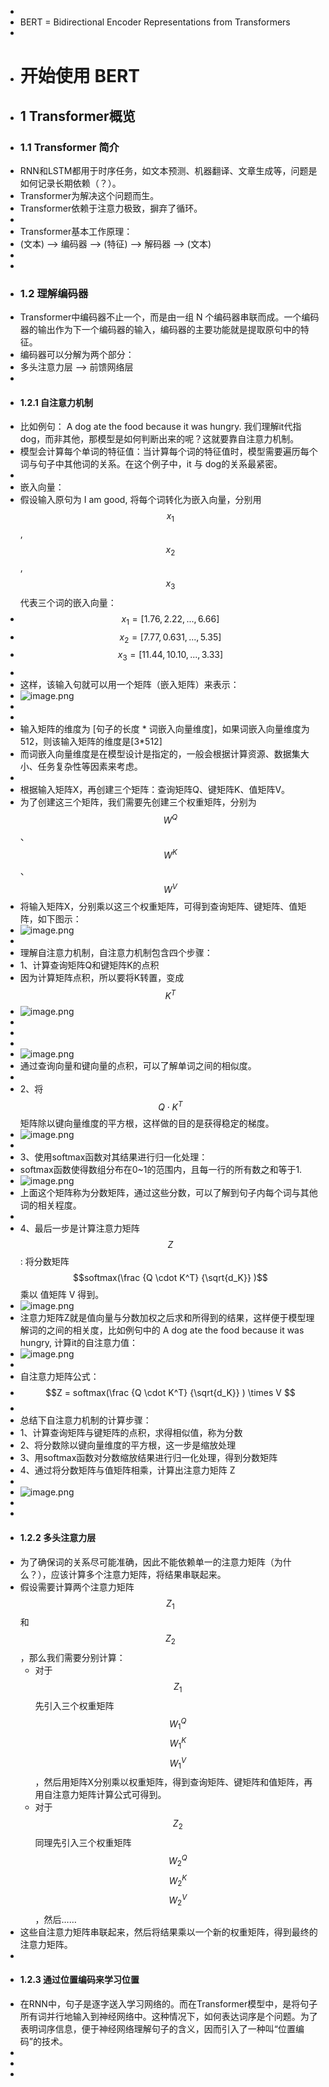 -
- BERT = Bidirectional Encoder Representations from Transformers
-
- # 开始使用 BERT
- ## 1 Transformer概览
- ### 1.1 Transformer 简介
- RNN和LSTM都用于时序任务，如文本预测、机器翻译、文章生成等，问题是如何记录长期依赖（？）。
- Transformer为解决这个问题而生。
- Transformer依赖于注意力极致，摒弃了循环。
-
- Transformer基本工作原理：
- (文本) --> 编码器 --> (特征) --> 解码器 --> (文本)
-
-
- ### 1.2 理解编码器
- Transformer中编码器不止一个，而是由一组 N 个编码器串联而成。一个编码器的输出作为下一个编码器的输入，编码器的主要功能就是提取原句中的特征。
- 编码器可以分解为两个部分：
- 多头注意力层 --> 前馈网络层
-
- #### 1.2.1 自注意力机制
- 比如例句： A dog ate the food because it was hungry. 我们理解it代指dog，而非其他，那模型是如何判断出来的呢？这就要靠自注意力机制。
- 模型会计算每个单词的特征值：当计算每个词的特征值时，模型需要遍历每个词与句子中其他词的关系。在这个例子中，it 与 dog的关系最紧密。
-
- 嵌入向量：
- 假设输入原句为 I am good, 将每个词转化为嵌入向量，分别用 $$x_1$$, $$x_2$$, $$x_3$$ 代表三个词的嵌入向量：
- $$x_1 = [1.76, 2.22, ..., 6.66]$$
- $$x_2 = [7.77, 0.631, ..., 5.35] $$
- $$x_3 = [11.44, 10.10, ..., 3.33] $$
-
- 这样，该输入句就可以用一个矩阵（嵌入矩阵）来表示：
- ![image.png](../assets/image_1724508963883_0.png)
-
-
- 输入矩阵的维度为 [句子的长度 * 词嵌入向量维度]，如果词嵌入向量维度为512，则该输入矩阵的维度是[3*512]
- 而词嵌入向量维度是在模型设计是指定的，一般会根据计算资源、数据集大小、任务复杂性等因素来考虑。
-
- 根据输入矩阵X，再创建三个矩阵：查询矩阵Q、键矩阵K、值矩阵V。
- 为了创建这三个矩阵，我们需要先创建三个权重矩阵，分别为 $$W^Q$$、$$W^K$$、$$W^V$$
- 将输入矩阵X，分别乘以这三个权重矩阵，可得到查询矩阵、键矩阵、值矩阵，如下图示：
- ![image.png](../assets/image_1724509450575_0.png)
-
- 理解自注意力机制，自注意力机制包含四个步骤：
- 1、计算查询矩阵Q和键矩阵K的点积
- 因为计算矩阵点积，所以要将K转置，变成 $$K^T$$
- ![image.png](../assets/image_1724552500196_0.png)
-
-
-
- ![image.png](../assets/image_1724552584432_0.png)
- 通过查询向量和键向量的点积，可以了解单词之间的相似度。
-
- 2、将$$Q \cdot K^T$$矩阵除以键向量维度的平方根，这样做的目的是获得稳定的梯度。
- ![image.png](../assets/image_1724553231039_0.png)
-
- 3、使用softmax函数对其结果进行归一化处理：
- softmax函数使得数组分布在0~1的范围内，且每一行的所有数之和等于1.
- ![image.png](../assets/image_1724553760888_0.png)
- 上面这个矩阵称为分数矩阵，通过这些分数，可以了解到句子内每个词与其他词的相关程度。
-
- 4、最后一步是计算注意力矩阵 $$Z$$: 将分数矩阵 $$softmax(\frac {Q \cdot K^T} {\sqrt{d_K}} )$$ 乘以 值矩阵 V 得到。
- ![image.png](../assets/image_1724554314956_0.png)
- 注意力矩阵Z就是值向量与分数加权之后求和所得到的结果，这样便于模型理解词的之间的相关度，比如例句中的 A dog ate the food because it was hungry, 计算it的自注意力值：
- ![image.png](../assets/image_1724554761532_0.png)
-
- 自注意力矩阵公式：
- $$Z = softmax(\frac {Q \cdot K^T} {\sqrt{d_K}} ) \times V $$
-
- 总结下自注意力机制的计算步骤：
- 1、计算查询矩阵与键矩阵的点积，求得相似值，称为分数
- 2、将分数除以键向量维度的平方根，这一步是缩放处理
- 3、用softmax函数对分数缩放结果进行归一化处理，得到分数矩阵
- 4、通过将分数矩阵与值矩阵相乘，计算出注意力矩阵 Z
-
- ![image.png](../assets/image_1724556205710_0.png)
-
-
- #### 1.2.2 多头注意力层
- 为了确保词的关系尽可能准确，因此不能依赖单一的注意力矩阵（为什么？），应该计算多个注意力矩阵，将结果串联起来。
- 假设需要计算两个注意力矩阵$$Z_1$$ 和 $$Z_2$$，那么我们需要分别计算：
	- 对于 $$Z_1$$   先引入三个权重矩阵 $$W^Q_1$$   $$W^K_1$$  $$W^V_1$$，然后用矩阵X分别乘以权重矩阵，得到查询矩阵、键矩阵和值矩阵，再用自注意力矩阵计算公式可得到。
	- 对于$$Z_2$$   同理先引入三个权重矩阵 $$W^Q_2$$   $$W^K_2$$  $$W^V_2$$，然后……
- 这些自注意力矩阵串联起来，然后将结果乘以一个新的权重矩阵，得到最终的注意力矩阵。
-
- #### 1.2.3 通过位置编码来学习位置
- 在RNN中，句子是逐字送入学习网络的。而在Transformer模型中，是将句子所有词并行地输入到神经网络中。这种情况下，如何表达词序是个问题。为了表明词序信息，便于神经网络理解句子的含义，因而引入了一种叫“位置编码”的技术。
-
-
-